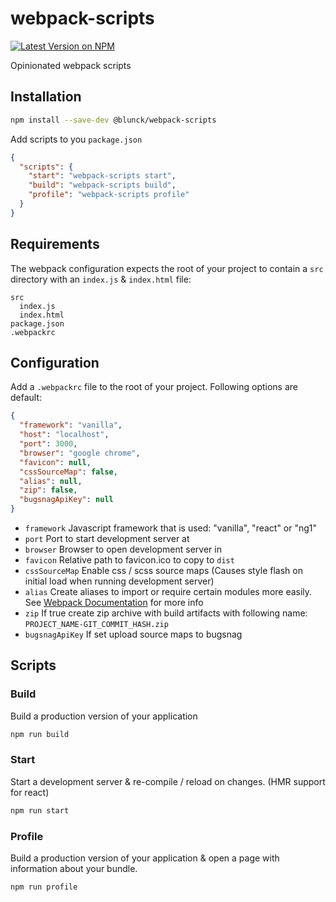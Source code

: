 # webpack-scripts

[![Latest Version on NPM](https://img.shields.io/npm/v/@blunck/webpack-scripts.svg?style=flat-square)](https://www.npmjs.com/package/@blunck/webpack-scripts)

Opinionated webpack scripts

## Installation

```bash
npm install --save-dev @blunck/webpack-scripts
```

Add scripts to you `package.json`
```json
{
  "scripts": {
    "start": "webpack-scripts start",
    "build": "webpack-scripts build",
    "profile": "webpack-scripts profile"
  }
}
```

## Requirements
The webpack configuration expects the root of your project to contain a `src` directory with an `index.js` & `index.html` file:
```
src
  index.js
  index.html
package.json
.webpackrc

```

## Configuration
Add a `.webpackrc` file to the root of your project. Following options are default:
```json
{
  "framework": "vanilla",
  "host": "localhost",
  "port": 3000,
  "browser": "google chrome",
  "favicon": null,
  "cssSourceMap": false,
  "alias": null,
  "zip": false,
  "bugsnagApiKey": null
}
```

- `framework` Javascript framework that is used: "vanilla", "react" or "ng1"
- `port` Port to start development server at
- `browser` Browser to open development server in
- `favicon` Relative path to favicon.ico to copy to `dist`
- `cssSourceMap` Enable css / scss source maps (Causes style flash on initial load when running development server)
- `alias` Create aliases to import or require certain modules more easily. See [Webpack Documentation](https://webpack.js.org/configuration/resolve/#resolve-alias) for more info
- `zip` If true create zip archive with build artifacts with following name: `PROJECT_NAME-GIT_COMMIT_HASH.zip`
- `bugsnagApiKey` If set upload source maps to bugsnag

## Scripts

### Build
Build a production version of your application
```bash
npm run build
```

### Start
Start a development server & re-compile / reload on changes. (HMR support for react)
```bash
npm run start
```

### Profile
Build a production version of your application & open a page
with information about your bundle.
```bash
npm run profile
```
